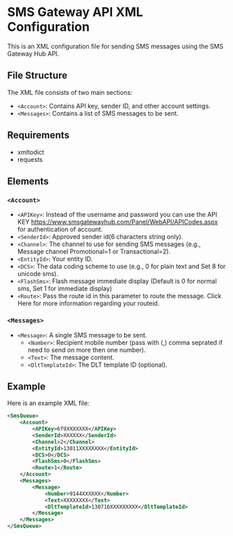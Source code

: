 SMS Gateway API XML Configuration
================================

This is an XML configuration file for sending SMS messages using the SMS Gateway Hub API.

File Structure
--------------

The XML file consists of two main sections:

* `<Account>`: Contains API key, sender ID, and other account settings.
* `<Messages>`: Contains a list of SMS messages to be sent.

Requirements
--------------

* xmltodict
* requests

Elements
---------

### `<Account>`

* `<APIKey>`: Instead of the username and password you can use the API KEY https://www.smsgatewayhub.com/Panel/WebAPI/APICodes.aspx for authentication of account.
* `<SenderId>`: Approved sender id(6 characters string only).
* `<Channel>`: The channel to use for sending SMS messages (e.g., Message channel Promotional=1 or Transactional=2).
* `<EntityId>`: Your entity ID.
* `<DCS>`: The data coding scheme to use (e.g., 0 for plain text and Set 8 for unicode sms).
* `<FlashSms>`: Flash message immediate display (Default is 0 for normal sms, Set 1 for immediate display)
* `<Route>`: Pass the route id in this parameter to route the message. Click Here for more information regarding your routeid.

### `<Messages>`

* `<Message>`: A single SMS message to be sent.
	+ `<Number>`: Recipient mobile number (pass with (,) comma seprated if need to send on more then one number).
	+ `<Text>`: The message content.
	+ `<DltTemplateId>`: The DLT template ID (optional).

Example
-------

Here is an example XML file:
```xml
<SmsQueue>
    <Account>
        <APIKey>6f9XXXXXXX</APIKey>
        <SenderId>XXXXXX</SenderId>
        <Channel>2</Channel>
        <EntityId>13011XXXXXXXX</EntityId>
        <DCS>0</DCS>
        <FlashSms>0</FlashSms>
        <Route>1</Route>
    </Account>
    <Messages>
        <Message>
            <Number>9144XXXXXX</Number>
            <Text>XXXXXXXX</Text>
            <DltTemplateId>130716XXXXXXXXX</DltTemplateId>
        </Message>
    </Messages>
</SmsQueue>
